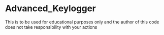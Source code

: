 # Advanced_Keylogger
 
This is to be used for educational purposes only and the author of this code does not
 take responsibility with your actions
